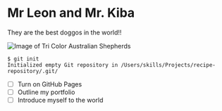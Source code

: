 # Mr Leon and Mr. Kiba
They are the best doggos in the world!!

![Image of Tri Color Australian Shepherds](https://dogbreedslist.com/wp-content/uploads/2019/01/Do-Australian-Shepherds-Bark-a-lot.png)

```
$ git init
Initialized empty Git repository in /Users/skills/Projects/recipe-repository/.git/
```

- [ ] Turn on GitHub Pages
- [ ] Outline my portfolio
- [ ] Introduce myself to the world
